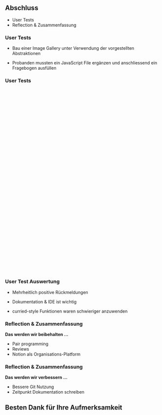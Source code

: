 ## Abschluss
- User Tests
- Reflection & Zusammenfassung



### User Tests
- Bau einer Image Gallery unter Verwendung der vorgestellten Abstraktionen

- Probanden mussten ein JavaScript File ergänzen und anschliessend ein Fragebogen ausfüllen



### User Tests
<iframe style="border: none; margin-left: 250px;" width="100%" height="600" data-src="https://wildwyss.github.io/ip5-usertests/" data-preload></iframe>




### User Test Auswertung
- Mehrheitlich positive Rückmeldungen

- Dokumentation & IDE ist wichtig 

- curried-style Funktionen waren schwieriger anzuwenden



### Reflection & Zusammenfassung
__Das werden wir beibehalten ...__
- Pair programming
- Reviews
- Notion als Organisations-Platform



### Reflection & Zusammenfassung
__Das werden wir verbessern ...__
- Bessere Git Nutzung
- Zeitpunkt Dokumentation schreiben



## Besten Dank für Ihre Aufmerksamkeit